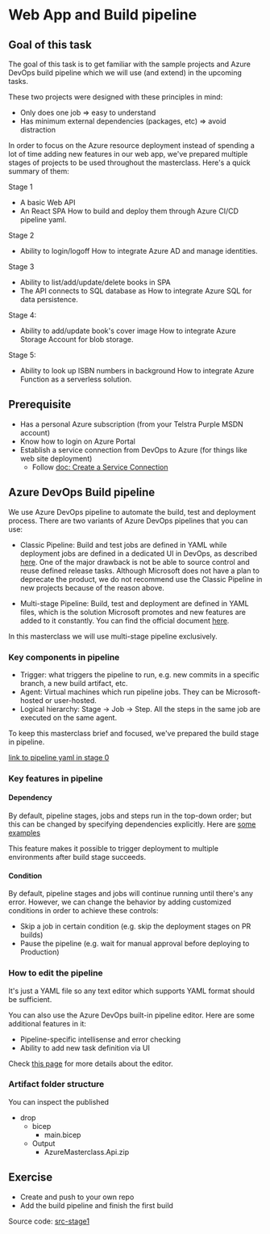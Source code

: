 # Web App and Build pipeline

## Goal of this task

The goal of this task is to get familiar with the sample projects and Azure DevOps build pipeline which we will use (and extend) in the upcoming tasks.

These two projects were designed with these principles in mind:

- Only does one job => easy to understand
- Has minimum external dependencies (packages, etc) => avoid distraction

In order to focus on the Azure resource deployment instead of spending a lot of time adding new features in our web app, we've prepared multiple stages of projects to be used throughout the masterclass. Here's a quick summary of them:

Stage 1

- A basic Web API
- An React SPA
  How to build and deploy them through Azure CI/CD pipeline yaml.

Stage 2

- Ability to login/logoff
  How to integrate Azure AD and manage identities.

Stage 3

- Ability to list/add/update/delete books in SPA
- The API connects to SQL database as
  How to integrate Azure SQL for data persistence.

Stage 4:

- Ability to add/update book's cover image
  How to integrate Azure Storage Account for blob storage.

Stage 5:

- Ability to look up ISBN numbers in background
  How to integrate Azure Function as a serverless solution.

## Prerequisite

- Has a personal Azure subscription (from your Telstra Purple MSDN account)
- Know how to login on Azure Portal
- Establish a service connection from DevOps to Azure (for things like web site deployment)
  - Follow [doc: Create a Service Connection](https://learn.microsoft.com/en-us/azure/devops/pipelines/library/service-endpoints?view=azure-devops&tabs=yaml#create-a-service-connection)

## Azure DevOps Build pipeline

We use Azure DevOps pipeline to automate the build, test and deployment process. There are two variants of Azure DevOps pipelines that you can use:

- Classic Pipeline: Build and test jobs are defined in YAML while deployment jobs are defined in a dedicated UI in DevOps, as described [here](https://learn.microsoft.com/en-us/azure/devops/pipelines/release/define-multistage-release-process?view=azure-devops). One of the major drawback is not be able to source control and reuse defined release tasks. Although Microsoft does not have a plan to deprecate the product, we do not recommend use the Classic Pipeline in new projects because of the reason above.

- Multi-stage Pipeline: Build, test and deployment are defined in YAML files, which is the solution Microsoft promotes and new features are added to it constantly. You can find the official document [here](https://learn.microsoft.com/en-us/azure/devops/pipelines/get-started/key-pipelines-concepts?view=azure-devops).

In this masterclass we will use multi-stage pipeline exclusively.

### Key components in pipeline

- Trigger: what triggers the pipeline to run, e.g. new commits in a specific branch, a new build artifact, etc.
- Agent: Virtual machines which run pipeline jobs. They can be Microsoft-hosted or user-hosted.
- Logical hierarchy: Stage -> Job -> Step. All the steps in the same job are executed on the same agent.

To keep this masterclass brief and focused, we've prepared the build stage in pipeline.

[link to pipeline yaml in stage 0]()

### Key features in pipeline

#### Dependency

By default, pipeline stages, jobs and steps run in the top-down order; but this can be changed by specifying dependencies explicitly. Here are [some examples](https://learn.microsoft.com/en-us/azure/devops/pipelines/process/stages?view=azure-devops&tabs=yaml#specify-dependencies)

This feature makes it possible to trigger deployment to multiple environments after build stage succeeds.

#### Condition

By default, pipeline stages and jobs will continue running until there's any error. However, we can change the behavior by adding customized conditions in order to achieve these controls:

- Skip a job in certain condition (e.g. skip the deployment stages on PR builds)
- Pause the pipeline (e.g. wait for manual approval before deploying to Production)

### How to edit the pipeline

It's just a YAML file so any text editor which supports YAML format should be sufficient.

You can also use the Azure DevOps built-in pipeline editor. Here are some additional features in it:

- Pipeline-specific intellisense and error checking
- Ability to add new task definition via UI

Check [this page](https://learn.microsoft.com/en-us/azure/devops/pipelines/get-started/yaml-pipeline-editor?view=azure-devops) for more details about the editor.

### Artifact folder structure

You can inspect the published

- drop
  - bicep
    - main.bicep
  - Output
    - AzureMasterclass.Api.zip

## Exercise

- Create and push to your own repo
- Add the build pipeline and finish the first build

Source code: [src-stage1](../../src-stage1/)
